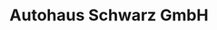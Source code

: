 ---
title: "Autohaus Schwarz GmbH"
url: /altenmarkt-a-d-alz/autohaus-schwarz-gmbh/
shop: Autohaus
---
